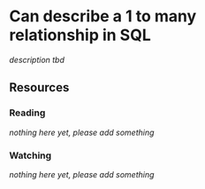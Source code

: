 # Can describe a 1 to many relationship in SQL
_description tbd_
## Resources
### Reading
_nothing here yet, please add something_
### Watching
_nothing here yet, please add something_
